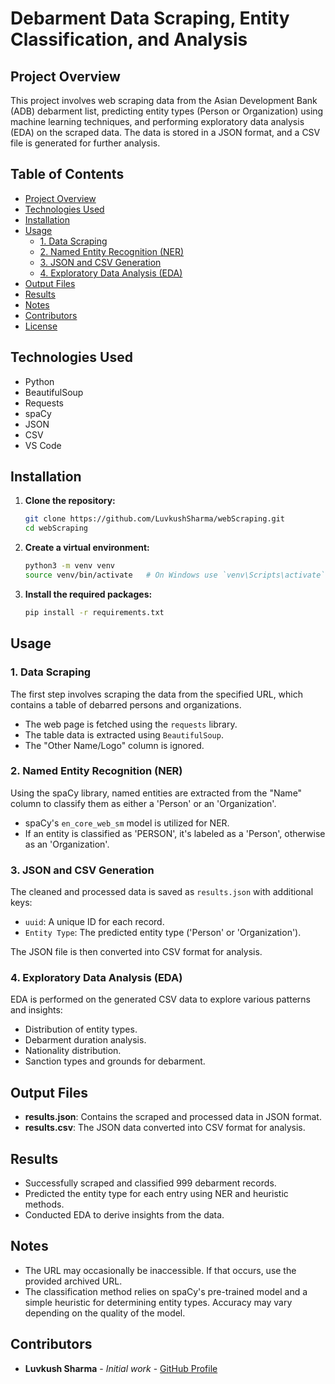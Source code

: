 # Debarment Data Scraping, Entity Classification, and Analysis

## Project Overview

This project involves web scraping data from the Asian Development Bank (ADB) debarment list, predicting entity types (Person or Organization) using machine learning techniques, and performing exploratory data analysis (EDA) on the scraped data. The data is stored in a JSON format, and a CSV file is generated for further analysis.

## Table of Contents

- [Project Overview](#project-overview)
- [Technologies Used](#technologies-used)
- [Installation](#installation)
- [Usage](#usage)
  - [1. Data Scraping](#1-data-scraping)
  - [2. Named Entity Recognition (NER)](#2-named-entity-recognition-ner)
  - [3. JSON and CSV Generation](#3-json-and-csv-generation)
  - [4. Exploratory Data Analysis (EDA)](#4-exploratory-data-analysis-eda)
- [Output Files](#output-files)
- [Results](#results)
- [Notes](#notes)
- [Contributors](#contributors)
- [License](#license)

## Technologies Used

- Python
- BeautifulSoup
- Requests
- spaCy
- JSON
- CSV
- VS Code

## Installation

1. **Clone the repository:**

   ```bash
   git clone https://github.com/LuvkushSharma/webScraping.git
   cd webScraping
   ```

2. **Create a virtual environment:**

   ```bash
   python3 -m venv venv
   source venv/bin/activate   # On Windows use `venv\Scripts\activate`
   ```

3. **Install the required packages:**

   ```bash
   pip install -r requirements.txt
   ```

## Usage

### 1. Data Scraping

The first step involves scraping the data from the specified URL, which contains a table of debarred persons and organizations.

- The web page is fetched using the `requests` library.
- The table data is extracted using `BeautifulSoup`.
- The "Other Name/Logo" column is ignored.

### 2. Named Entity Recognition (NER)

Using the spaCy library, named entities are extracted from the "Name" column to classify them as either a 'Person' or an 'Organization'.

- spaCy's `en_core_web_sm` model is utilized for NER.
- If an entity is classified as 'PERSON', it's labeled as a 'Person', otherwise as an 'Organization'.

### 3. JSON and CSV Generation

The cleaned and processed data is saved as `results.json` with additional keys:
- `uuid`: A unique ID for each record.
- `Entity Type`: The predicted entity type ('Person' or 'Organization').

The JSON file is then converted into CSV format for analysis.

### 4. Exploratory Data Analysis (EDA)

EDA is performed on the generated CSV data to explore various patterns and insights:
- Distribution of entity types.
- Debarment duration analysis.
- Nationality distribution.
- Sanction types and grounds for debarment.

## Output Files

- **results.json**: Contains the scraped and processed data in JSON format.
- **results.csv**: The JSON data converted into CSV format for analysis.

## Results

- Successfully scraped and classified 999 debarment records.
- Predicted the entity type for each entry using NER and heuristic methods.
- Conducted EDA to derive insights from the data.

## Notes

- The URL may occasionally be inaccessible. If that occurs, use the provided archived URL.
- The classification method relies on spaCy's pre-trained model and a simple heuristic for determining entity types. Accuracy may vary depending on the quality of the model.

## Contributors

- **Luvkush Sharma** - *Initial work* - [GitHub Profile](https://github.com/LuvkushSharma)

